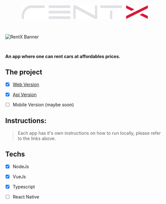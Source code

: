 <p align="center"><img src="./web/src/assets/logo.svg" /></p>

<br/>

![RentX Banner](https://raw.githubusercontent.com/xSallus/rentx/main/banner.png)

<br/>

**An app where one can rent cars  at affordables prices.**

## The project

- [x] [Web Version](https://github.com/xSallus/rentx/tree/main/web)

- [x] [Api Version](https://github.com/xSallus/rentx/tree/main/api)

- [ ] Mobile Version (maybe soon)

## Instructions:
> Each app has it's own instructions on how to run locally, please refer to the links above.

## Techs

- [x] NodeJs

- [x] VueJs

- [x] Typescript

- [ ] React Native
